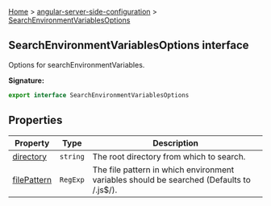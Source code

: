 [Home](./index) &gt; [angular-server-side-configuration](./angular-server-side-configuration.md) &gt; [SearchEnvironmentVariablesOptions](./angular-server-side-configuration.searchenvironmentvariablesoptions.md)

## SearchEnvironmentVariablesOptions interface

Options for searchEnvironmentVariables.

<b>Signature:</b>

```typescript
export interface SearchEnvironmentVariablesOptions 
```

## Properties

|  Property | Type | Description |
|  --- | --- | --- |
|  [directory](./angular-server-side-configuration.searchenvironmentvariablesoptions.directory.md) | `string` | The root directory from which to search. |
|  [filePattern](./angular-server-side-configuration.searchenvironmentvariablesoptions.filepattern.md) | `RegExp` | The file pattern in which environment variables should be searched (Defaults to /.js$/). |

